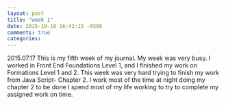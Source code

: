 ```yaml
---
layout: post
title: "week 1"
date: 2015-19-10 16:42:15 -0500
comments: true
categories:
---
```

2015.07.17
This is my fifth week of my journal.
My week was very busy. I worked in Front End Foundations Level 1, and I finished my work on Formations Level 1 and 2. This week was very hard trying to finish my work from Java Script- Chapter 2. I work most of the time at night doing my chapter 2 to be done I spend most of my life working to try to complete my assigned work on time.